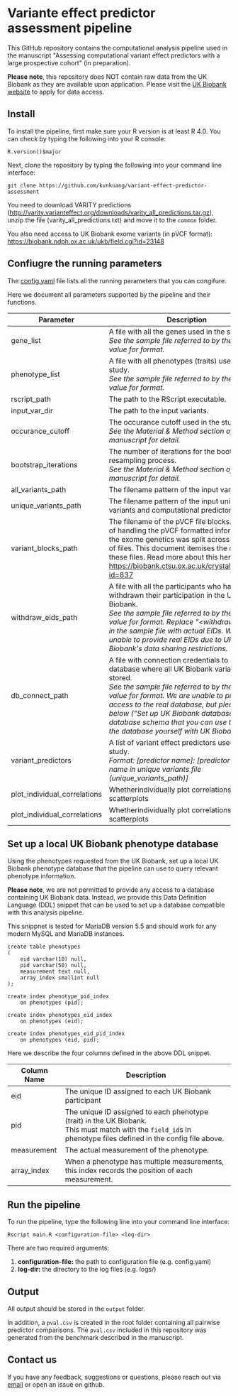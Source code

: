 # Variante effect predictor assessment pipeline

This GitHub repository contains the computational analysis pipeline used in the manuscript "Assessing computational variant effect predictors with a large prospective cohort" (in preparation).

**Please note**, this repository does NOT contain raw data from the UK Biobank as they are available upon application. Please visit the [UK Biobank website](https://www.ukbiobank.ac.uk/) to apply for data access.

## Install

To install the pipeline, first make sure your R version is at least R 4.0. You can check by typing the following into your R console:

```{r}
R.version()$major
```

Next, clone the repository by typing the following into your command line interface:
```
git clone https://github.com/kvnkuang/variant-effect-predictor-assessment
```

You need to download VARITY predictions (http://varity.varianteffect.org/downloads/varity_all_predictions.tar.gz), unzip the file (varity_all_predictions.txt) and move it to the `common` folder.

You also need access to UK Biobank exome variants (in pVCF format): https://biobank.ndph.ox.ac.uk/ukb/field.cgi?id=23148

## Confiugre the running parameters

The [config.yaml](config.yaml) file lists all the running parameters that you can congifure.

Here we document all parameters supported by the pipeline and their functions.

| Parameter | Description | Default Value |
| --- | --- | --- |
| gene_list| A file with all the genes used in the study.<br>*See the sample file referred to by the default value for format.* | [common/genes.csv](common/genes.csv) |
| phenotype_list | A file with all phenotypes (traits) used in the study. <br>*See the sample file referred to by the default value for format.* | [common/phenotypeDescriptions.csv](common/phenotypeDescriptions.csv) |
| rscript_path | The path to the RScript executable. | Rscript |
| input_var_dir | The path to the input variants. | input |
| occurance_cutoff | The occurance cutoff used in the study.<br>*See the Material & Method section of the manuscript for detail.* | 10 |
| bootstrap_iterations | The number of iterations for the bootstrap resampling process.<br>*See the Material & Method section of the manuscript for detail.* | 1000 |
| all_variants_path | The filename pattern of the input variant files. | ukb23148_c%s_b%s_v1_filtered_mut.csv |
| unique_variants_path | The filename pattern of the input unique variants and computational predictor scores. | ukb23148_c%s_b%s_v1_all_weights.csv |
| variant_blocks_path | The filename of the pVCF file blocks. For ease of handling the pVCF formatted information for the exome genetics was split across a number of files. This document itemises the content of these files. Read more about this here: https://biobank.ctsu.ox.ac.uk/crystal/refer.cgi?id=837 | common/pvcf_blocks.txt |
| withdraw_eids_path | A file with all the participants who have withdrawn their participation in the UK Biobank.<br>*See the sample file referred to by the default value for format. Replace "<withdrawn_eidx>" in the sample file with actual EIDs. We are unable to provide real EIDs due to UK Biobank's data sharing restrictions.* | [common/withdraws.csv](common/withdraws.csv) |
| db_connect_path | A file with connection credentials to a local database where all UK Biobank variants are stored.<br>*See the sample file referred to by the default value for format. We are unable to provide access to the real database, but please see below ("Set up UK Biobank database") for the database schema that you can use to set up the database yourself with UK Biobank data.* | [db_connect.yaml](db_connect.yaml) |
| variant_predictors | A list of variant effect predictors used in the study.<br>*Format: [predictor name]: [predictor column name in unique variants file (unique_variants_path)]* | *!incomplete list!*<br>VARITY: VARITY_R_LOO_LOO<br>PolyPhen-2: Polyphen2_selected_HVAR_score<br>... |
| plot_individual_correlations | Whetherindividually plot correlations as scatterplots | FALSE |
| plot_individual_correlations | Whetherindividually plot correlations as scatterplots | FALSE |

## Set up a local UK Biobank phenotype database

Using the phenotypes requested from the UK Biobank, set up a local UK Biobank phenotype database that the pipeline can use to query relevant phenotype information.

**Please note**, we are not permitted to provide any access to a database containing UK Biobank data. Instead, we provide this Data Definition Language (DDL) snippet that can be used to set up a database compatible with this analysis pipeline.

This snippnet is tested for MariaDB version 5.5 and should work for any modern MySQL and MariaDB instances.

```
create table phenotypes
(
	eid varchar(10) null,
	pid varchar(50) null,
	measurement text null,
	array_index smallint null
);

create index phenotype_pid_index
	on phenotypes (pid);

create index phenotypes_eid_index
	on phenotypes (eid);

create index phenotypes_eid_pid_index
	on phenotypes (eid, pid);
```

Here we describe the four columns defined in the above DDL snippet.

| Column Name | Description |
| --- | --- |
| eid | The unique ID assigned to each UK Biobank participant |
| pid | The unique ID assigned to each phenotype (trait) in the UK Biobank.<br>This must match with the `field_id`s in phenotype files defined in the config file above. |
| measurement | The actual measurement of the phenotype. |
| array_index | When a phenotype has multiple measurements, this index records the position of each measurement. |

## Run the pipeline

To run the pipeline, type the following line into your command line interface:

```
Rscript main.R <configuration-file> <log-dir>
```

There are two required arguments:
1. **configuration-file:** the path to configuration file (e.g. config.yaml)
2. **log-dir:** the directory to the log files (e.g. logs/)

## Output

All output should be stored in the `output` folder.

In addition, a `pval.csv` is created in the root folder containing all pairwise predictor comparisons. The `pval.csv` included in this repository was generated from the benchmark described in the manuscript.

## Contact us

If you have any feedback, suggestions or questions, please reach out via [email](mailto:kvn.kuang@mail.utoronto.ca) or open an issue on github.